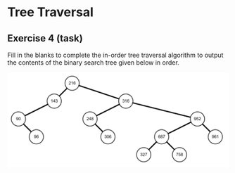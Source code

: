 # Tree Traversal

## Exercise 4 (task)

Fill in the blanks to complete the in-order tree traversal algorithm to output the contents of the binary search tree given below in order.

![task tree](image-3.png)